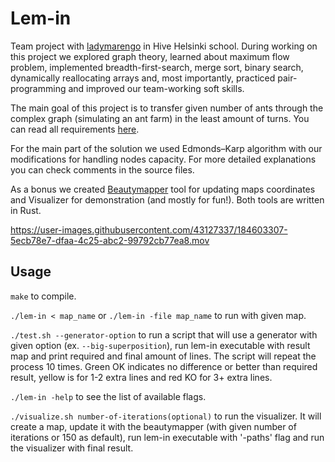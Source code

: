 # Lem-in

Team project with [ladymarengo](https://github.com/ladymarengo) in Hive Helsinki school. During working on this project we explored graph theory, learned about maximum flow problem, implemented breadth-first-search, merge sort, binary search, dynamically reallocating arrays and, most importantly, practiced pair-programming and improved our team-working soft skills.

The main goal of this project is to transfer given number of ants through the complex graph (simulating an ant farm) in the least amount of turns. You can read all requirements [here](https://github.com/ladymarengo/Lem-in/blob/main/Subject.pdf).

For the main part of the solution we used Edmonds–Karp algorithm with our modifications for handling nodes capacity. For more detailed explanations you can check comments in the source files.

As a bonus we created [Beautymapper](https://github.com/jmtuulos/Lem-in-beautymapper) tool for updating maps coordinates and Visualizer for demonstration (and mostly for fun!). Both tools are written in Rust.

https://user-images.githubusercontent.com/43127337/184603307-5ecb78e7-dfaa-4c25-abc2-99792cb77ea8.mov

## Usage
```make``` to compile.

```./lem-in < map_name``` or ```./lem-in -file map_name``` to run with given map.

```./test.sh --generator-option``` to run a script that will use a generator with given option (ex. ```--big-superposition```), run lem-in executable with result map and print required and final amount of lines. The script will repeat the process 10 times. Green OK indicates no difference or better than required result, yellow is for 1-2 extra lines and red KO for 3+ extra lines.

```./lem-in -help``` to see the list of available flags.

```./visualize.sh number-of-iterations(optional)``` to run the visualizer. It will create a map, update it with the beautymapper (with given number of iterations or 150 as default), run lem-in executable with '-paths' flag and run the visualizer with final result.
